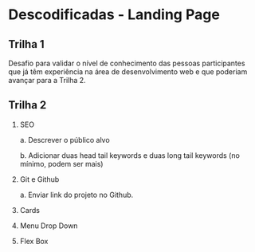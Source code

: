 # Descodificadas - Landing Page

## Trilha 1

Desafio para validar o nível de conhecimento das pessoas participantes que já têm experiência na área de desenvolvimento web e que poderiam avançar para a Trilha 2.

## Trilha 2

1. SEO

   a. Descrever o público alvo

   b. Adicionar duas head tail keywords e duas long tail keywords (no mínimo, podem ser mais)

2. Git e Github

   a. Enviar link do projeto no Github.

3. Cards
4. Menu Drop Down
5. Flex Box
